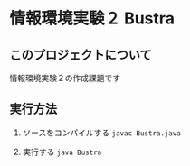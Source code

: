 # 情報環境実験２ Bustra
## このプロジェクトについて
情報環境実験２の作成課題です

## 実行方法
1. ソースをコンパイルする
`javac Bustra.java`

2. 実行する
`java Bustra`
